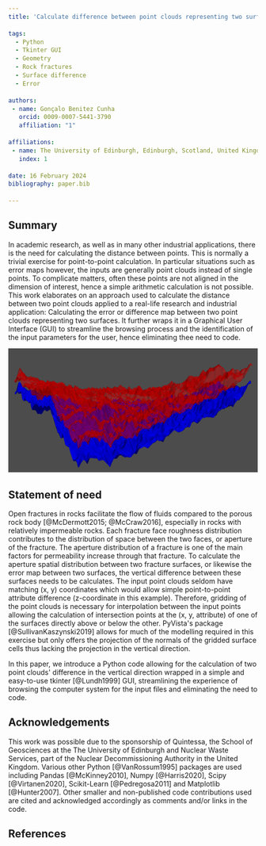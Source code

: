 ```yaml
---
title: 'Calculate difference between point clouds representing two surfaces: a Tkinter Graphical User Interface Python code'

tags:
  - Python
  - Tkinter GUI
  - Geometry
  - Rock fractures
  - Surface difference
  - Error

authors:
 - name: Gonçalo Benitez Cunha
   orcid: 0009-0007-5441-3790
   affiliation: "1"
   
affiliations:
 - name: The University of Edinburgh, Edinburgh, Scotland, United Kingdom
   index: 1

date: 16 February 2024
bibliography: paper.bib

---
```


## Summary

In academic research, as well as in many other industrial applications, there is the need for calculating the distance between points. This is normally a trivial exercise for point-to-point calculation. In particular situations such as error maps however, the inputs are generally point clouds instead of single points. To complicate matters, often these points are not aligned in the dimension of interest, hence a simple arithmetic calculation is not possible. This work elaborates on an approach used to calculate the distance between two point clouds applied to a real-life research and industrial application: Calculating the error or difference map between two point clouds representing two surfaces. It further wraps it in a Graphical User Interface (GUI) to streamline the browsing process and the identification of  the input parameters for the user, hence eliminating thee need to code.

![Gridded Surfaces from point clouds.\label{fig:TopBottomVExag10}](Figures/TopBottomVExag10.png)


## Statement of need

Open fractures in rocks facilitate the flow of fluids compared to the porous rock body [@McDermott2015; @McCraw2016], especially in rocks with relatively impermeable rocks. Each fracture face roughness distribution contributes to the distribution of space between the two faces, or aperture of the fracture. The aperture distribution of a fracture is one of the main factors for permeability increase through that fracture. To calculate the aperture spatial distribution between two fracture surfaces, or likewise the error map between two surfaces, the vertical difference between these surfaces needs to be calculates. The input point clouds seldom have matching (x, y) coordinates which would allow simple point-to-point attribute difference (z-coordinate in this example). Therefore, gridding of the point clouds is necessary for interpolation between the input points allowing the calculation of intersection points at the (x, y, attribute) of one of the surfaces directly above or below the other.
PyVista's package [@SullivanKaszynski2019] allows for much of the modelling required in this exercise but only offers the projection of the normals of the gridded surface cells thus lacking the projection in the vertical direction.

In this paper, we introduce a Python code allowing for the calculation of two point clouds' difference in the vertical direction wrapped in a simple and easy-to-use tkinter [@Lundh1999] GUI, streamlining the experience of browsing the computer system for the input files and eliminating the need to code.


## Acknowledgements

This work was possible due to the sponsorship of Quintessa, the School of Geosciences at the The University of Edinburgh and Nuclear Waste Services, part of the Nuclear Decommissioning Authority in the United Kingdom.
Various other Python [@VanRossum1995] packages are used including Pandas [@McKinney2010], Numpy [@Harris2020], Scipy [@Virtanen2020], Scikit-Learn [@Pedregosa2011] and Matplotlib [@Hunter2007].
Other smaller and non-published code contributions used are cited and acknowledged accordingly as comments and/or links in the code.


## References

